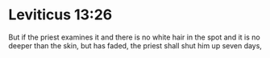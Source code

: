 # Leviticus 13:26

But if the priest examines it and there is no white hair in the spot and it is no deeper than the skin, but has faded, the priest shall shut him up seven days,
